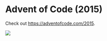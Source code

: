 
# Advent of Code (2015)
Check out https://adventofcode.com/2015.

![](calendar.svg)
               
